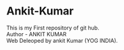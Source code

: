 # Ankit-Kumar
This is my First repository of git hub.
<br>
Author - ANKIT KUMAR
<br>
Web Deleoped by ankit Kumar (YOG INDIA).
